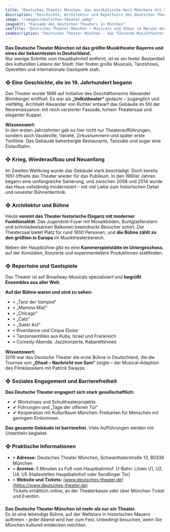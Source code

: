 ```yaml
---
title: "Deutsches Theater München: das musikalische Herz Münchens mit über 125 Jahren Geschichte"
description: "Geschichte, Architektur und Repertoire des Deutschen Theaters München – dem größten Musiktheater Bayerns. Von Musicals und Shows bis hin zum sozialen Engagement."
image: "/images/deutsches-theater.webp"
imageAlt: "Fassade des Deutschen Theaters in München"
seoTitle: "Deutsches Theater München – Musicals und Shows im Herzen der Stadt"
seoDescription: "Deutsches Theater München – das führende Musiktheater in Bayern. Geschichte, Musicals, Architektur, Gastspiele, Adresse und Tickets. Die besten Shows in München."
---
```


**Das Deutsche Theater München ist das größte Musiktheater Bayerns und eines der bekanntesten in Deutschland.**  
Nur wenige Schritte vom Hauptbahnhof entfernt, ist es ein fester Bestandteil des kulturellen Lebens der Stadt: Hier finden große Musicals, Tanzshows, Operetten und internationale Gastspiele statt.

### ❖ Eine Geschichte, die im 19. Jahrhundert begann

Das Theater wurde 1896 auf Initiative des Geschäftsmanns Alexander Blomberger eröffnet. Es war als **„Volkstheater“** gedacht – zugänglich und vielfältig. Architekt Alexander von Richter entwarf das Gebäude im Stil der Neorenaissance: mit reich verzierter Fassade, hohem Theatersaal und eleganter Kuppel.

**Wissenswert:**  
In den ersten Jahrzehnten gab es hier nicht nur Theateraufführungen, sondern auch Vaudeville, Varieté, Zirkusnummern und später erste Tonfilme. Das Gebäude beherbergte Restaurants, Tanzsäle und sogar eine Eislaufbahn.

### ❖ Krieg, Wiederaufbau und Neuanfang

Im Zweiten Weltkrieg wurde das Gebäude stark beschädigt. Doch bereits 1951 öffnete das Theater wieder für das Publikum. In den 1980er Jahren begann eine umfangreiche Sanierung, und zwischen 2008 und 2014 wurde das Haus vollständig modernisiert – mit viel Liebe zum historischen Detail und neuester Bühnentechnik.

### ❖ Architektur und Bühne

Heute **vereint das Theater historische Eleganz mit moderner Funktionalität**. Das Jugendstil-Foyer mit Mosaikböden, Buntglasfenstern und schmiedeeisernen Balkonen beeindruckt Besucher sofort. Der Theatersaal bietet Platz für rund 1600 Personen, und **die Bühne zählt zu den größten in Europa** im Musiktheaterbereich.

Neben der Hauptbühne gibt es eine **Kammerspielstätte im Untergeschoss**, auf der Komödien, Konzerte und experimentellere Produktionen stattfinden.

### ❖ Repertoire und Gastspiele

Das Theater ist auf Broadway-Musicals spezialisiert und **begrüßt Ensembles aus aller Welt**.

**Auf der Bühne waren und sind zu sehen:**
- ⌖ „Tanz der Vampire“
- ⌖ „Mamma Mia!“
- ⌖ „Chicago“
- ⌖ „Cats“
- ⌖ „Sister Act“
- ⌖ Riverdance und Cirque Éloize
- ⌖ Tanzensembles aus Kuba, Israel und Frankreich
- ⌖ Comedy-Abende, Jazzkonzerte, Kabarettshows

**Wissenswert:**  
2019 war das Deutsche Theater die erste Bühne in Deutschland, die die Tournee von **„Ghost – Nachricht von Sam“** zeigte – der Musical-Adaption des Filmklassikers mit Patrick Swayze.

### ❖ Soziales Engagement und Barrierefreiheit

**Das Deutsche Theater engagiert sich stark gesellschaftlich:**
- ✔ Workshops und Schultheaterprojekte
- ✔ Führungen und „Tage der offenen Tür“
- ✔ Kooperation mit KulturRaum München: Freikarten für Menschen mit geringem Einkommen

**Das gesamte Gebäude ist barrierefrei.** Viele Aufführungen werden mit Untertiteln begleitet.

### ❖ Praktische Informationen

- ⌖ **Adresse:**  Deutsches Theater München, Schwanthalerstraße 13, 80336 München  
- ⌖ **Anreise:**  5 Minuten zu Fuß vom Hauptbahnhof. U-Bahn: Linien U1, U2, U4, U5 (Haltestellen Hauptbahnhof oder Sendlinger Tor)  
- ⌖ **Website und Tickets:** [www.deutsches-theater.de](https://www.deutsches-theater.de)  
  Tickets erhältlich online, an der Theaterkasse oder über München Ticket und Eventim.

###

**Das Deutsche Theater München ist mehr als nur ein Theater.**  
Es ist eine lebendige Bühne, auf der Weltstars in historischen Mauern auftreten – jeder Abend wird hier zum Fest. Unbedingt besuchen, wenn Sie München kulturell entdecken möchten.
